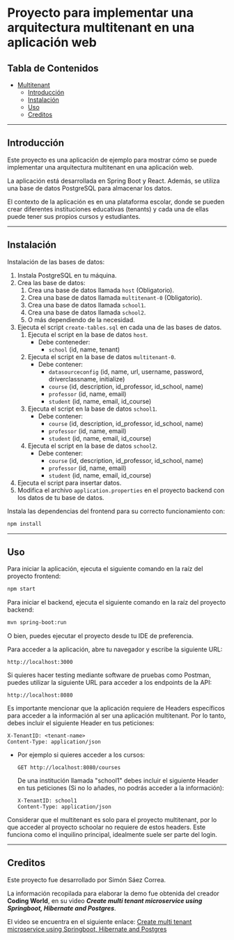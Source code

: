 # Proyecto para implementar una arquitectura multitenant en una aplicación web

## Tabla de Contenidos

- [Multitenant](#multitenant)
  - [Introducción](#introducción)
  - [Instalación](#instalación)
  - [Uso](#uso)
  - [Creditos](#creditos)

---

## Introducción

Este proyecto es una aplicación de ejemplo para mostrar cómo se puede implementar 
una arquitectura multitenant en una aplicación web.

La aplicación está desarrollada en Spring Boot y React. Además, se utiliza una 
base de datos PostgreSQL para almacenar los datos.

El contexto de la aplicación es en una plataforma escolar, donde se pueden
crear diferentes instituciones educativas (tenants) y cada una de ellas puede
tener sus propios cursos y estudiantes.

---

## Instalación

Instalación de las bases de datos:

1. Instala PostgreSQL en tu máquina.
2. Crea las base de datos:
   1. Crea una base de datos llamada `host` (Obligatorio).
   2. Crea una base de datos llamada `multitenant-0` (Obligatorio).
   3. Crea una base de datos llamada `school1`.
   4. Crea una base de datos llamada `school2`.
   5. O más dependiendo de la necesidad.
3. Ejecuta el script `create-tables.sql` en cada una de las bases de datos.
   1. Ejecuta el script en la base de datos `host`.
      * Debe conteneder:
        * `school` (id, name, tenant)
   2. Ejecuta el script en la base de datos `multitenant-0`.
      * Debe contener:
        * `datasourceconfig` (id, name, url, username, password, driverclassname, initialize)
        * `course` (id, description, id_professor, id_school, name)
        * `professor` (id, name, email)
        * `student` (id, name, email, id_course)
   3. Ejecuta el script en la base de datos `school1`.
      * Debe contener:
         * `course` (id, description, id_professor, id_school, name)
         * `professor` (id, name, email)
         * `student` (id, name, email, id_course)
   4. Ejecuta el script en la base de datos `school2`.
      * Debe contener:
         * `course` (id, description, id_professor, id_school, name)
         * `professor` (id, name, email)
         * `student` (id, name, email, id_course)
4. Ejecuta el script para insertar datos.
5. Modifica el archivo `application.properties` en el proyecto backend con los
   datos de tu base de datos.

Instala las dependencias del frontend para su correcto funcionamiento con:

```bash
npm install
```

---

## Uso

Para iniciar la aplicación, ejecuta el siguiente comando en la raíz del 
proyecto frontend:

```bash
npm start
```

Para iniciar el backend, ejecuta el siguiente comando en la raíz del
proyecto backend:

```bash
mvn spring-boot:run
```
O bien, puedes ejecutar el proyecto desde tu IDE de preferencia.

Para acceder a la aplicación, abre tu navegador y escribe la siguiente URL:

```
http://localhost:3000
```


Si quieres hacer testing mediante software de pruebas como Postman, puedes
utilizar la siguiente URL para acceder a los endpoints de la API:

```
http://localhost:8080
```

Es importante mencionar que la aplicación requiere de Headers específicos para
acceder a la información al ser una aplicación multitenant. Por lo tanto,
debes incluir el siguiente Header en tus peticiones:

```
X-TenantID: <tenant-name>
Content-Type: application/json
```

* Por ejemplo si quieres acceder a los cursos:

  ```
  GET http://localhost:8080/courses
  ```

  De una institución llamada "school1" debes incluir el siguiente Header en 
  tus peticiones (Si no lo añades, no podrás acceder a la información):

  ```
  X-TenantID: school1
  Content-Type: application/json
  ```

Considerar que el multitenant es solo para el proyecto multitenant, por lo que
acceder al proyecto schoolar no requiere de estos headers. Este funciona como
el inquilino principal, idealmente suele ser parte del login.


---
## Creditos

Este proyecto fue desarrollado por Simón Sáez Correa.

La información recopilada para elaborar la demo fue obtenida del creador 
**Coding World**, en su video ***Create multi tenant microservice using 
Springboot, Hibernate and Postgres***.

El video se encuentra en el siguiente enlace: 
[Create multi tenant microservice using Springboot, Hibernate and Postgres](https://www.youtube.com/watch?v=4jqfbiEXUtI)

